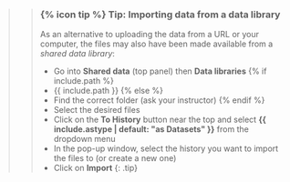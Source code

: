 >
>    > ### {% icon tip %} Tip: Importing data from a data library
>    >
>    > As an alternative to uploading the data from a URL or your computer, the files may also have been made available from a *shared data library*:
>    >
>    > * Go into **Shared data** (top panel) then **Data libraries**
>    > {% if include.path %}
>    > * {{ include.path }}
>    > {% else %}
>    > * Find the correct folder (ask your instructor)
>    > {% endif %}
>    > * Select the desired files
>    > * Click on the **To History** button near the top and select **{{ include.astype | default: "as Datasets" }}** from the dropdown menu
>    > * In the pop-up window, select the history you want to import the files to (or create a new one)
>    > * Click on **Import**
>    {: .tip}
>